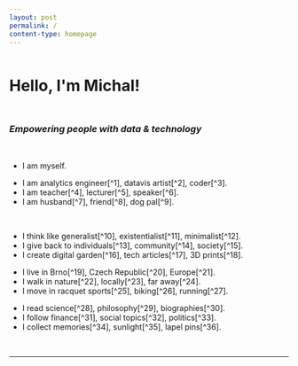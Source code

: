 ```yaml
---
layout: post
permalink: /
content-type: homepage
---
```


<a href="/hashart" class="hash-art"></a>
<div style="display: grid; grid-template-rows: auto auto; gap: 10px;">
  <h1> Hello, I'm Michal! </h1>
  <h3><i>Empowering people with data & technology</i></h3>
</div>
<br>
<ul class="emoji-list heavy">
  <li data-emoji="💙"><div markdown="1">
  I am myself.
  </div></li>
</ul>

<ul class="emoji-list heavy">
  <li data-emoji="💻"><div markdown="1">
  I am analytics engineer[^1], datavis artist[^2], coder[^3].
  </div></li>
  <li data-emoji="🎓"><div markdown="1">
  I am teacher[^4], lecturer[^5], speaker[^6].
  </div></li>
  <li data-emoji="👫"><div markdown="1">
  I am husband[^7], friend[^8], dog pal[^9].
  </div></li>
</ul>

<br>

<ul class="emoji-list">
  <li data-emoji="💭"><div markdown="1">
  I think like generalist[^10], existentialist[^11], minimalist[^12].
  </div></li>
  <li data-emoji="🤗"><div markdown="1">
  I give back to individuals[^13], community[^14], society[^15].
  </div></li>
  <li data-emoji="🖋️"><div markdown="1">
  I create digital garden[^16], tech articles[^17], 3D prints[^18].
  </div></li>
</ul>

<ul class="emoji-list">
  <li data-emoji="🏠"><div markdown="1">
  I live in Brno[^19], Czech Republic[^20], Europe[^21].
  </div></li>
  <li data-emoji="🌳"><div markdown="1">
  I walk in nature[^22], locally[^23], far away[^24].
  </div></li>
  <li data-emoji="🏸"><div markdown="1">
  I move in racquet sports[^25], biking[^26], running[^27].
  </div></li>
</ul>

<ul class="emoji-list">
  <li data-emoji="📚"><div markdown="1">
  I read science[^28], philosophy[^29], biographies[^30].
  </div></li>
  <li data-emoji="📰"><div markdown="1">
  I follow finance[^31], social topics[^32], politics[^33].
  </div></li>
  <li data-emoji="📦"><div markdown="1">
  I collect memories[^34], sunlight[^35], lapel pins[^36].
  </div></li>
</ul>

<br>

---

<br>

<!-- Analytics Engineer -->
[^1]:   Most of my days are spent [being purple](https://www.getdbt.com/blog/we-the-purple-people)
        as an [analytics engineering](https://www.getdbt.com/what-is-analytics-engineering/) lead
        at [Slido](https://www.slido.com/) (acquired by [Cisco](https://www.cisco.com/) in 2020).
        Basically, I making sure my colleagues have access to clean data
        and feel confident using it to make decisions. It's also closely tied to my interest in
        the concepts of [data literacy](https://thedataliteracyproject.org/posts/how-do-you-define-data-literacy)
        and the [modern data stack](https://www.getdbt.com/blog/future-of-the-modern-data-stack).

<!-- Datavis -->
[^2]:   At the start of my data career, when I lived in London, I got involved with the [Tableau Community](https://usergroups.tableau.com/).
        Through their physical meetups and online activities, I fell in love with the power of data visualisation.
        I deeply admire the works of classics
        (like [Playfair](https://dataxdesign.io/chapters/playfair) and [Nightingale](https://www.scientificamerican.com/article/how-florence-nightingale-changed-data-visualization-forever/)),
        contemporaries (like [Tufte](https://www.edwardtufte.com/) and [Cairo](https://www.albertocairo.com/)),
        and modern authors (like [Bremer](https://www.visualcinnamon.com/) and [Posavec](https://www.stefanieposavec.com/)).
        When time allows and/or creativity strikes, I create [my own datavis pieces](/datavis).

<!-- Coder -->
[^3]:   Aside from working specifically with data, I also code [and open-source](https://github.com/one-data-cookie)
        things on the side. These are mostly hobby projects that I tinker with for my own use.

<!-- Teacher -->
[^4]:   Ever since I discovered a ["learner"](https://www.gallup.com/cliftonstrengths/en/252293/learner-theme.aspx) within me,
        I wanted to turn it into a "teacher". After a few years of [trying things out](/projects?category=teaching),
        I'm now teaching IT to children aged 13–15 at [Tyršovka](https://www.tyrsovkakurim.cz/), a public primary school in Kuřim near Brno.
        By sheer luck, anyone could also read about [my story in a newspaper](https://archiv.hn.cz/c7-67526750-qsjc5-ee646ccf58303c7).
        And, since you visited this page, you can also check out [what else I have to share](/teach) on the subject.

<!-- Lecturer -->
[^5]:   In particular, I [teach data for everyday life](https://kisk.phil.muni.cz/kisked/pasivni-kurzy/kisked03)
        at [Masaryk University](https://www.muni.cz/en). That's together with my good friend
        [Tomáš](https://www.marektomas.cz/), who got me involved in university lecturing and co-leads the courses with me.

<!-- Speaker -->
[^6]:   In recent years, I've actually [spoken quite a bit](/projects?category=speaking)! It's mostly meetup or conference talks,
        but you can also spot an [interview for Hospodářské noviny](https://archiv.hn.cz/c7-67526750-qsjc5-ee646ccf58303c7)
        about teaching IT or a [podcast episode](https://datatalk.buzzsprout.com/2034779/12010833-data-talk-21-michal-kolacek-slido)
        about building data teams.

<!-- Husband -->
[^7]:   I'm a proud husband to my amazing wife! We started dating in our teens, and she still manages to surprise me after all these years.

<!-- Friend -->
[^8]:   I cherish my [adult friendships](https://freakonomics.com/podcast/is-it-harder-to-make-friends-as-an-adult/)
        and [I think](/ihmo) such strong bonds are one of the keys to leading a happy, meaningful life.

<!-- Dog pal -->
[^9]:   I try to be a good human to our long-haired, miniature, dapple dachshund [Falco](https://www.instagram.com/falco.theminidachshund/).

<!-- Generalist -->
[^10]:  I also like the terms [multipotentialite](https://www.youtube.com/watch?v=4sZdcB6bjI8) or even
        [uomo universale](https://en.wikipedia.org/wiki/Polymath). My favourite fellows are
        [Leonardo](https://www.goodreads.com/book/show/34684622-leonardo-da-vinci)
        and [Descartes](https://www.goodreads.com/book/show/24422968-descartes).

<!-- Existentialist -->
[^11]:  The whole philosophy deeply resonates with me as [you can see for yourself](/imho).
        Just visit [the Café](https://www.goodreads.com/book/show/29339822-at-the-existentialist-caf),
        and you might get enchanted by its power as well!

<!-- Minimalist -->
[^12]:  I strive for simplicity and intentionality in all (well, most) aspects of my life. I'm open about [what I use](/uses),
        and I own a [capsule wardrobe](https://www.asket.com/cz/mens/capsule-wardrobe).

<!-- Individuals -->
[^13]:  I mentor and support a few other data folks – both juniors and seniors.

<!-- Community -->
[^14]:  When I [create](/projects/?category=creating) stuff, I publish it [as open-source](https://github.com/one-data-cookie).
        When I [organise](/projects/?category=organising) or [speak](/projects/?category=speaking) at events,
        I mostly contribute to local data community initiatives and meetups.
        But I've now also started thinking more and more about how to share more openly about
        [my notes and tools for teaching](/teach)!

<!-- Society -->
[^15]:  I regularly support NGOs working for causes close to my heart, which I don't have enough time to focus on myself.
        For instance, my wife and I recently decided to start [supporting local educational projects](https://nadacemk.cz/).

<!-- Digital Garden -->
[^16]:  I make notes. A lot. It encourages me to reflect on what I'm consuming and learning.
        I published my [digital garden](/garden) in early 2022 – after discovering [Obsidian](https://obsidian.md/),
        being inspired by [Tomáš](https://publish.obsidian.md/tomasmarek),
        and learning much more about coding. I tend to it almost every day and it keeps growing.

<!-- Tech Articles -->
[^17]:  I very rarely write actual articles, but one I wrote about
        [Slack emoji stats](https://medium.com/slido-dev-blog/primal-data-advent-calendar-3-how-to-discover-the-most-used-emojis-in-your-slack-channel-46bca5b5912d)
        somehow got over 13k views already.

<!-- 3D Prints -->
[^18]:  Whenever there is a need and/or inspiration, I [make 3D prints](https://www.printables.com/@kolacekm_1624408/makes) at home.

<!-- Brno -->
[^19]:  It's a city where I was born, raised, and educated. I left for a while and lived in London for a few years,
        but eventually, I came back. It's a [beautiful city](https://youtu.be/fkCOXZmiKj8) with its architectural
        and historical blend of Czech and Austro-German influences. It's also said to be the
        [only joke you can live in](https://www.expats.cz/czech-news/article/brnos-notorious-phallus-shaped-landmark-is-due-to-get-its-balls-back-next-week).
        Soon though, I'll move to Kuřim, a town [right next to Brno](https://www.openstreetmap.org/relation/442051),
        to slow down and be closer to nature.

<!-- Czech Republic -->
[^20]:  I'm very proud of our rich heritage and important figures like
        [Masaryk](https://en.wikipedia.org/wiki/Tom%C3%A1%C5%A1_Masaryk)
        or [Havel](https://en.wikipedia.org/wiki/V%C3%A1clav_Havel).
        Still, people mostly know us for things like [ice hockey](https://www.youtube.com/watch?v=xa0gvq9d054),
        [beer](https://www.pilsnerurquell.com/), [cars](https://www.skoda-auto.com/), and
        [pornstars](https://www.statista.com/statistics/1177741/cee-pornstars-per-million-inhabitants/).

<!-- Europe -->
[^21]:  I certainly do [feel European](https://www.youtube.com/watch?v=Jo_-KoBiBG0). I even spent my student and uni years
        taking part in [European Youth Parliament (EYP)](https://eyp.org/) and co-leading [its Czech branch](https://www.eyp.cz/).

<!-- Nature -->
[^22]:  To me, walking in nature is the best way to relax and recharge. But you can also reflect and think deeply when going solo,
        or really bond and talk hours when going with someone. Nothing beats it!

<!-- Locally -->
[^23]:  I especially know and love walking around [Brno](https://www.gotobrno.cz/en/place/park-luzanky/)
        and its [northern surroundings](https://moravskykras.aopk.gov.cz/).

<!-- Far Away -->
[^24]:  As of today, I've visited nearly 40 countries in the world.
        I also travelled around the globe quite literally in 2019.

<!-- Racquet Sports -->
[^25]:  I particularly love
        [squash](https://youtu.be/nTcvGK3k1IQ?t=55),
        [badminton](https://www.youtube.com/watch?v=H0-tt6BFY5Y),
        and [table tennis](https://youtu.be/tR6BUanG96k?t=268).

<!-- Biking -->
[^26]:  I used to spend hours on the bike but [don't do enough of it nowadays](https://www.strava.com/athletes/87367133).
        Still, cycling is my favourite way and speed of moving – quick enough to explore a lot of places, 
        slow enough to actually enjoy them, and flexible enough to stop or even adjust the route as one feels.

<!-- Running -->
[^27]:  Not much. But from time to time, I run to clear my mind and release my energy.

<!-- Science -->
[^28]:  With my background, both natural
        ([any](https://www.goodreads.com/review/list/96238548-michal-kolacek?shelf=science) but
        esp. [mathematics](https://www.goodreads.com/review/list/96238548-michal-kolacek?shelf=mathematics)),
        and social sciences ([history](https://www.goodreads.com/review/list/96238548-michal-kolacek?shelf=history), 
        [education](https://www.goodreads.com/review/list/96238548-michal-kolacek?shelf=education),
        [psychology](https://www.goodreads.com/review/list/96238548-michal-kolacek?shelf=psychology))
        have always been a passion of mine. They help me stay curious and informed!

<!-- Philosophy -->
[^29]:  If there is one thing I intellectually devote most of my time to, it's definitely
        [reading philosophy](https://www.goodreads.com/review/list/96238548-michal-kolacek?shelf=philosophy).
        It tremendously helps me reflect on my own life and [its meaning](/imho).

<!-- Biographies -->
[^30]:  It's a unique combination of stories and facts – a sort of balance between fiction and non-fiction.
        I consider memoirs a bit more personal but biographies offer more nuanced insights. At any rate, I find them very
        inspiring and motivational, so I [read a lot of them](https://www.goodreads.com/review/list/96238548-michal-kolacek?shelf=bio).

<!-- Finance -->
[^31]:  As I studied applied mathematics in finance, I still casually follow economic news and financial markets,
        mostly through [Hospodářské noviny](https://hn.cz/) or a great
        [newsletter from Portu](https://magazin.portu.cz/newslettery/portu-newsletter/).

<!-- Social Topics -->
[^33]:  I enjoy people in general and understanding their behaviour, including group dynamics. I dive into long-reads
        across the internet or just [grab a book](https://www.goodreads.com/review/list/96238548-michal-kolacek?shelf=society)
        on an interesting topic, be it a novel or a non-fiction.

<!-- Politics -->
[^32]:  I find it to be the way to engage with societal issues, so I read about it often in [Respekt](https://www.respekt.cz/)
        or [books](https://www.goodreads.com/review/list/96238548-michal-kolacek?shelf=politics).

<!-- Memories -->
[^34]:  I'm not too concerned about material possessions but I do collect meaningful experiences and cherish them.
        And it doesn't have to be anything fancy – the beauty is even in the little things in life, I believe.

<!-- Sunlight -->
[^35]:  For some reason, I'm quite dependent on it. Not in a sense that I would bask in it for hours on a beach,
        but simply having sunny weather lightens up my mood and makes me want to spend hours outside enjoying it.

<!-- Lapel Pins -->
[^36]:  I like how versatile lapel pins are and that they add a small touch of personality to any piece of clothing.
        Plus, you can easily find them in almost any gift shop, which makes them very easy to actually collect.
